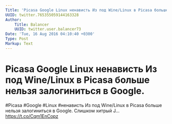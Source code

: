 ```yaml
---
Title: 'Picasa Google Linux ненависть Из под Wine/Linux в Picasa больше нельзя залогиниться в Google.'
UUID: twitter.765355059144163328
Author:
    Title: Balancer
    UUID: twitter.user.balancer73
Date: 'Tue, 16 Aug 2016 04:10:40 +0300'
Type: Post
Markup: Text
---
```


# Picasa Google Linux ненависть Из под Wine/Linux в Picasa больше нельзя залогиниться в Google.

#Picasa #Google #Linux #ненависть Из под Wine/Linux в Picasa
больше нельзя залогиниться в Google. Слишком хитрый J…
https://t.co/Cqm1EnCopz